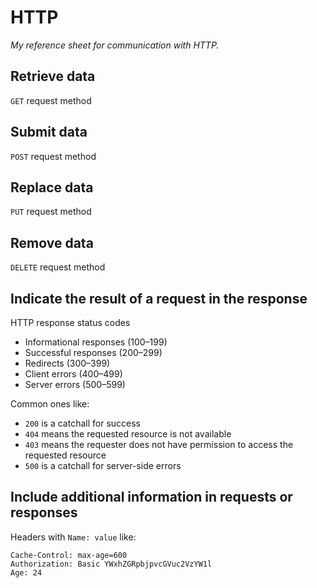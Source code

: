 # HTTP

_My reference sheet for communication with HTTP._

## Retrieve data

`GET` request method

## Submit data

`POST` request method

## Replace data

`PUT` request method

## Remove data

`DELETE` request method

## Indicate the result of a request in the response

HTTP response status codes

- Informational responses (100–199)
- Successful responses (200–299)
- Redirects (300–399)
- Client errors (400–499)
- Server errors (500–599)

Common ones like:

- `200` is a catchall for success
- `404` means the requested resource is not available
- `403` means the requester does not have permission to access the requested resource
- `500` is a catchall for server-side errors

## Include additional information in requests or responses

Headers with `Name: value` like:

```http
Cache-Control: max-age=600
Authorization: Basic YWxhZGRpbjpvcGVuc2VzYW1l
Age: 24
```
